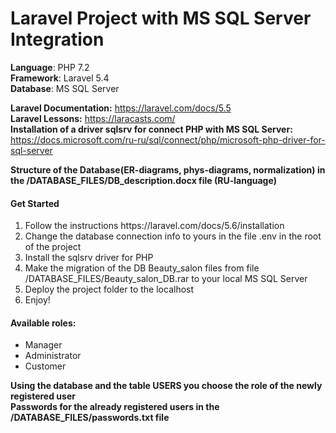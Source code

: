 # Laravel Project with MS SQL Server Integration
<b>Language</b>: PHP 7.2<br>
<b>Framework</b>: Laravel 5.4<br>
<b>Database</b>: MS SQL Server<br>

<b>Laravel Documentation:</b> https://laravel.com/docs/5.5<br>
<b>Laravel Lessons:</b> https://laracasts.com/<br>
<b>Installation of a driver sqlsrv for connect PHP with MS SQL Server:</b> https://docs.microsoft.com/ru-ru/sql/connect/php/microsoft-php-driver-for-sql-server
<br>

<b>Structure of the Database(ER-diagrams, phys-diagrams, normalization) in the /DATABASE_FILES/DB_description.docx file (RU-language)</b>

<h4>Get Started</h4>
<ol>
  <li>Follow the instructions https://laravel.com/docs/5.6/installation</li>
  <li>Change the database connection info to yours in the file .env in the root of the project</li>
  <li>Install the sqlsrv driver for PHP</li>
  <li>Make the migration of the DB Beauty_salon files from file /DATABASE_FILES/Beauty_salon_DB.rar to your local MS SQL Server</li>
  <li>Deploy the project folder to the localhost</li>
  <li>Enjoy!</li>
</ol>

<h4>Available roles:</h4>
<ul>
  <li>Manager</li>
  <li>Administrator</li>
  <li>Customer</li>
</ul>
<b>Using the database and the table USERS you choose the role of the newly registered user</b><br>
<b>Passwords for the already registered users in the /DATABASE_FILES/passwords.txt file</b><br>

